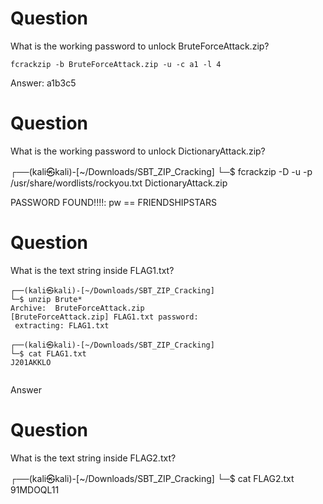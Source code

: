 # Question
What is the working password to unlock BruteForceAttack.zip?

```
fcrackzip -b BruteForceAttack.zip -u -c a1 -l 4
```

Answer: a1b3c5

# Question
What is the working password to unlock DictionaryAttack.zip?

┌──(kali㉿kali)-[~/Downloads/SBT_ZIP_Cracking]
└─$ fcrackzip -D -u -p /usr/share/wordlists/rockyou.txt DictionaryAttack.zip


PASSWORD FOUND!!!!: pw == FRIENDSHIPSTARS


# Question
What is the text string inside FLAG1.txt?
```
┌──(kali㉿kali)-[~/Downloads/SBT_ZIP_Cracking]
└─$ unzip Brute*            
Archive:  BruteForceAttack.zip
[BruteForceAttack.zip] FLAG1.txt password: 
 extracting: FLAG1.txt               
                                                                                                                                                                                                                                            
┌──(kali㉿kali)-[~/Downloads/SBT_ZIP_Cracking]
└─$ cat FLAG1.txt                       
J201AKKLO
                           
```

Answer

# Question
What is the text string inside FLAG2.txt?

┌──(kali㉿kali)-[~/Downloads/SBT_ZIP_Cracking]
└─$ cat FLAG2.txt 
91MDOQL11

















